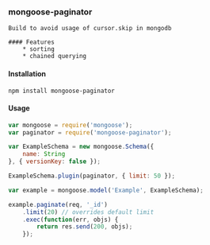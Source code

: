 ### mongoose-paginator

    Build to avoid usage of cursor.skip in mongodb

    #### Features
        * sorting
        * chained querying

#### Installation

```cli
npm install mongoose-paginator
```

#### Usage

```js
var mongoose = require('mongoose');
var paginator = require('mongoose-paginator');

var ExampleSchema = new mongoose.Schema({
    name: String
}, { versionKey: false });

ExampleSchema.plugin(paginator, { limit: 50 });

var example = mongoose.model('Example', ExampleSchema);

example.paginate(req, '_id')
    .limit(20) // overrides default limit
    .exec(function(err, objs) {
        return res.send(200, objs);
    });

```